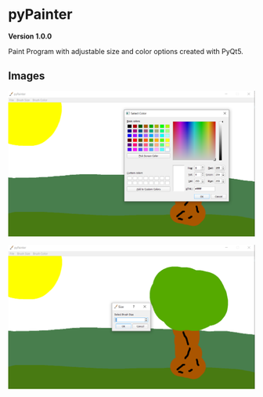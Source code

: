 # pyPainter

**Version 1.0.0**

Paint Program with adjustable size and color options created
with PyQt5.

## Images




![Select Color](snapshot2.png)

![Select Brush Size](snapshot3.png)